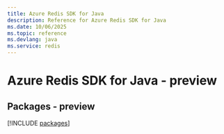 ```yaml
---
title: Azure Redis SDK for Java
description: Reference for Azure Redis SDK for Java
ms.date: 10/06/2025
ms.topic: reference
ms.devlang: java
ms.service: redis
---
```

# Azure Redis SDK for Java - preview
## Packages - preview
[!INCLUDE [packages](redis-index.md)]